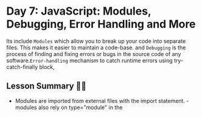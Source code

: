 
# Day 7: JavaScript: Modules, Debugging, Error Handling and More
 Its include `Modules` which allow you to break up your code into separate files. This makes it easier to maintain a code-base. and `Debugging`  is the process of finding and fixing errors or bugs in the source code of any software.`Error-handling` mechanism to catch runtime errors using try-catch-finally block,



## Lesson Summary 📝📝

- Modules are imported from external files with the import statement.
-modules also rely on type="module" in the <script> tag.
- way to understand what's heppening when your program runs:
 (console.log(),console.warn(), console.error()and using the browser's built debbugger.
- Browser's debuggers work as firefox,chrome.
- The try statement allows you to define a block of code to be tested for errors while it is being executed.
- The catch statement allows you to define a block of code to be executed, if an error occurs in the try block.
- JavaScript Frameworks provide pre-written code and tools, making the development process faster and easier than Vanilla JavaScript.
-  React provides a virtual DOM that allows for faster updates and easier manipulation of the UI.
-  

## Coding Example ✨
```jsx
    //example on error handling
    try {
    thisMightThrowAnError();
  } catch (error) {
      console.error("As if! Error:", error); 
      console.log("Whatever, let's press on anyway");
      }
      console.log("still rollin' with the homies");
```

